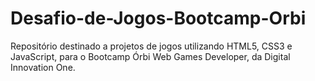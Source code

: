 # Desafio-de-Jogos-Bootcamp-Orbi
Repositório destinado a projetos de jogos utilizando HTML5, CSS3 e JavaScript, para o Bootcamp Órbi Web Games Developer, da Digital Innovation One.
